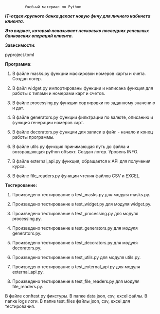              Учебный материал по Python

***IT-отдел крупного банка делает новую
фичу для личного кабинета клиента.***

***Это виджет, который показывает несколько
последних успешных банковских операций клиента.***

**Зависимости:**

pyproject.toml

**Программа:**

1. В файле masks.py функции маскировки номеров
   карты и счета. Создан логер.

2. В файл widget.py импортированы функции и
   написана функция для работы с типами
   и номерами карт и счетов.

3. В файле processing.py функции сортировки
   по заданному значению и дат.

4. В файле generators.py функции фильтрации
   по валюте, описанию и функция генерации номеров карт.

5. В файле decorators.py функции для записи в файл - 
начало и конец работы программы.

6. В файле utils.py функция принимающая путь до файла 
и возвращающая python объект. Создан логер. Уровень INFO.

7. В файле external_api.py функция, обращается к API для получения курса.

8. В файле file_readers.py функции чтения файлов CSV и EXCEL.




**Тестирование:**

1. Произведено тестирование в test_masks.py для модуля masks.py.

2. Произведено тестирование в test_widget.py для модуля widget.py.

3. Произведено тестирование в test_processing.py для модуля processing.py.

4. Произведено тестирование в test_generators.py для модуля generators.py.

5. Произведено тестирование в test_decorators.py для модуля decorators.py.

6. Произведено тестирование в test_utils.py для модуля utils.py.

7. Произведено тестирование в test_external_api.py для модуля external_api.py.

8. Произведено тестирование в test_file_readers.py для модуля file_readers.py.

В файле conftest.py фикстуры.
В папке data json, csv, excel файлы.
В папке logs логи.
В папке test_files файлы json, csv, excel для тестирования.
